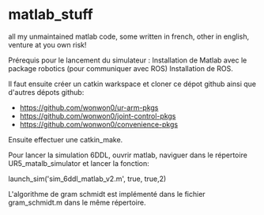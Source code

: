 # matlab_stuff
all my unmaintained matlab code, some written in french, other in english, venture at you own risk!

Prérequis pour le lancement du simulateur :
 Installation de Matlab avec le package robotics (pour communiquer avec ROS)
 Installation de ROS.
 
 Il faut ensuite créer un catkin warkspace et cloner ce dépot github ainsi que d'autres dépots github:
 - https://github.com/wonwon0/ur-arm-pkgs
 - https://github.com/wonwon0/joint-control-pkgs
 - https://github.com/wonwon0/convenience-pkgs
 
 Ensuite effectuer une catkin_make.

Pour lancer la simulation 6DDL, ouvrir matlab, naviguer dans le répertoire UR5_matalb_simulator et lancer la fonction:

launch_sim('sim_6ddl_matlab_v2.m', true, true,2)

L'algorithme de gram schmidt est implémenté dans le fichier gram_schmidt.m dans le même répertoire.
